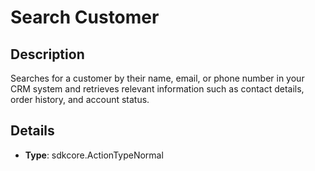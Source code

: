 
# Search Customer

## Description

Searches for a customer by their name, email, or phone number in your CRM system and retrieves relevant information such as contact details, order history, and account status.

## Details

- **Type**: sdkcore.ActionTypeNormal
